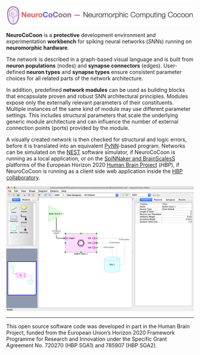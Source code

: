 ![NeuroCoCoon - Neuromorphic Computing CoCoon](assets/ncc_title_full.png)

**NeuroCoCoon** is a **protective** development environment and experimentation **workbench** for
spiking neural networks (*SNN*s) running on **neuromorphic hardware**.

The network is described in a graph-based visual language and is built from **neuron populations** (nodes) and **synapse
connectors** (edges). User-defined **neuron types** and **synapse types** ensure consistent parameter choices for all
related parts of the network architecture.

In addition, predefined **network modules** can be used as building blocks that encapsulate proven and robust
SNN architectural principles. Modules expose only the externally relevant parameters of their constituents.
Multiple instances of the same kind of module may use different parameter settings. This includes structural parameters
that scale the underlying generic module architecture and can influence the number of external connection points
(ports) provided by the module.

A visually created network is then checked for structural and logic errors, before it is translated into
an equivalent [PyNN][PyNN]-based program. Networks can be simulated on the [NEST][NEST] software simulator,
if NeuroCoCoon is running as a local application, or on the [SpiNNaker and BrainScalesS][HBP-NMC] platforms of the
European Horizon 2020 [Human Brain Project][HBP] (*HBP*), if NeuroCoCoon is running as a client side web application inside
the [HBP collaboratory][HBP-Collab].

![Editing a small network containing an instance of the Synfire Chain module](assets/editor_window_chaintest_raw.png "Editing a small network containing an instance of the Synfire Chain module")

---

This open source software code was developed in part in the Human Brain Project, funded from the
European Union’s Horizon 2020 Framework Programme for Research and Innovation under the
Specific Grant Agreement No. 720270 (HBP SGA1) and 785907 (HBP SGA2).

[PyNN]: https://neuralensemble.org/PyNN
[NEST]: https://www.nest-initiative.org
[HBP]: https://www.humanbrainproject.eu
[HBP-NMC]: https://www.humanbrainproject.eu/en/silicon-brains/neuromorphic-computing-platform/
[HBP-Collab]: https://collab.humanbrainproject.eu/